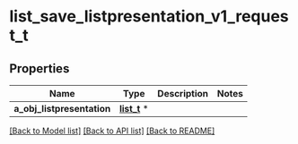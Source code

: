 # list_save_listpresentation_v1_request_t

## Properties
Name | Type | Description | Notes
------------ | ------------- | ------------- | -------------
**a_obj_listpresentation** | [**list_t**](listpresentation_request_compound.md) \* |  | 

[[Back to Model list]](../README.md#documentation-for-models) [[Back to API list]](../README.md#documentation-for-api-endpoints) [[Back to README]](../README.md)


